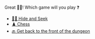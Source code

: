  Great 👍🏻! Which game will you play ❓

- [🕵️‍♂️ Hide and Seek](1-BBCA.md)
- [♟️ Chess](1-BBCB.md)
- [🔙 Get back to the front of the dungeon](../begin-journey.md)